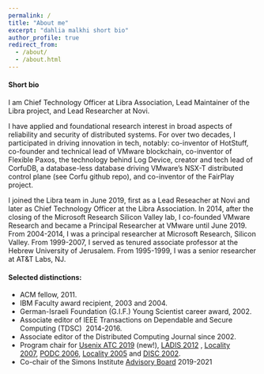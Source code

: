 ```yaml
---
permalink: /
title: "About me"
excerpt: "dahlia malkhi short bio"
author_profile: true
redirect_from: 
  - /about/
  - /about.html
---
```


#### Short bio

I am Chief Technology Officer at Libra Association, Lead Maintainer of the Libra project, and
Lead Researcher at Novi.

I have applied and foundational research interest in broad aspects of reliability and security of distributed systems. For over two decades, I participated in driving innovation in tech, notably:  co-inventor of HotStuff, co-founder and technical lead of VMware blockchain, co-inventor of Flexible Paxos, the technology behind Log Device, creator and tech lead of CorfuDB, a database-less database driving VMware’s NSX-T distributed control plane (see Corfu github repo), and co-inventor of the FairPlay project.

I joined the Libra team in June 2019, first as a Lead Reseacher at Novi and later as Chief Technology Officer at the Libra Association.
In 2014, after the closing of the Microsoft Research Silicon Valley lab, I co-founded VMware Research and became a Principal Researcher at VMware until June 2019. From 2004-2014, I was a principal researcher at Microsoft Research, Silicon Valley. From 1999-2007, I served as tenured associate professor at the Hebrew University of Jerusalem. From 1995-1999, I was a senior researcher at AT&T Labs, NJ.

#### Selected distinctions:

-   ACM fellow, 2011.
-   IBM Faculty award recipient, 2003 and 2004.
-   German-Israeli Foundation (G.I.F.) Young Scientist career award, 2002.
-   Associate editor of IEEE Transactions on Dependable and Secure Computing (TDSC)  2014-2016.
-   Associate editor of the Distributed Computing Journal since 2002.
-   Program chair for [Usenix ATC 2019](https://www.usenix.org/conferences/byname/131) (new!), [LADIS 2012](http://ladisworkshop.org/) , [Locality 2007](http://research.microsoft.com/en-us/um/people/moscitho/locality/), [PODC 2006](http://www.podc.org/podc2006/), [Locality 2005](http://www.mimuw.edu.pl/~disc2005/index.php?page=workshops) and [DISC 2002](http://www.disc-conference.org/disc2002/index.html).
-   Co-chair of the Simons Institute [Advisory Board](https://simons.berkeley.edu/people/advisory) 2019-2021

